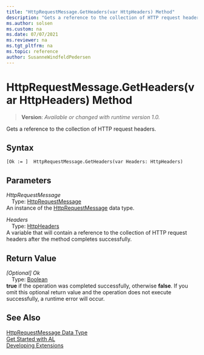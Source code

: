 ```yaml
---
title: "HttpRequestMessage.GetHeaders(var HttpHeaders) Method"
description: "Gets a reference to the collection of HTTP request headers."
ms.author: solsen
ms.custom: na
ms.date: 07/07/2021
ms.reviewer: na
ms.tgt_pltfrm: na
ms.topic: reference
author: SusanneWindfeldPedersen
---
```

[//]: # (START>DO_NOT_EDIT)
[//]: # (IMPORTANT:Do not edit any of the content between here and the END>DO_NOT_EDIT.)
[//]: # (Any modifications should be made in the .xml files in the ModernDev repo.)
# HttpRequestMessage.GetHeaders(var HttpHeaders) Method
> **Version**: _Available or changed with runtime version 1.0._

Gets a reference to the collection of HTTP request headers.


## Syntax
```AL
[Ok := ]  HttpRequestMessage.GetHeaders(var Headers: HttpHeaders)
```
## Parameters
*HttpRequestMessage*  
&emsp;Type: [HttpRequestMessage](httprequestmessage-data-type.md)  
An instance of the [HttpRequestMessage](httprequestmessage-data-type.md) data type.  

*Headers*  
&emsp;Type: [HttpHeaders](../httpheaders/httpheaders-data-type.md)  
A variable that will contain a reference to the collection of HTTP request headers after the method completes successfully.  


## Return Value
*[Optional] Ok*  
&emsp;Type: [Boolean](../boolean/boolean-data-type.md)  
**true** if the operation was completed successfully, otherwise **false**. If you omit this optional return value and the operation does not execute successfully, a runtime error will occur.  


[//]: # (IMPORTANT: END>DO_NOT_EDIT)
## See Also
[HttpRequestMessage Data Type](httprequestmessage-data-type.md)  
[Get Started with AL](../../devenv-get-started.md)  
[Developing Extensions](../../devenv-dev-overview.md)